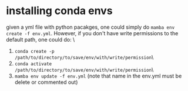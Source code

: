 # installing conda envs

given a yml file with python pacakges, one could simply do `mamba env create -f env.yml`. However, if you don't have write permissions to the default path, one could do: \
1. `conda create -p /path/to/directory/to/save/env/with/write/permission`\
2. `conda activate /path/to/directory/to/save/env/with/write/permission`\
3. `mamba env update -f env.yml` (note that name in the env.yml must be delete or commented out)